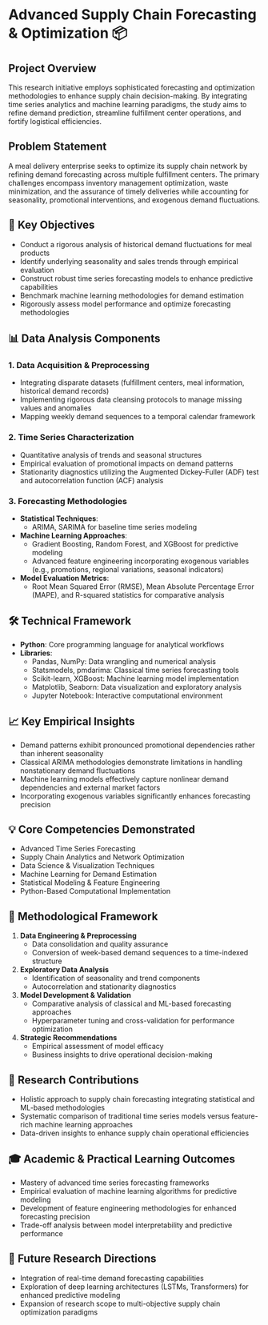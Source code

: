 # Advanced Supply Chain Forecasting & Optimization 📦

## Project Overview
This research initiative employs sophisticated forecasting and optimization methodologies to enhance supply chain decision-making. By integrating time series analytics and machine learning paradigms, the study aims to refine demand prediction, streamline fulfillment center operations, and fortify logistical efficiencies.

## Problem Statement
A meal delivery enterprise seeks to optimize its supply chain network by refining demand forecasting across multiple fulfillment centers. The primary challenges encompass inventory management optimization, waste minimization, and the assurance of timely deliveries while accounting for seasonality, promotional interventions, and exogenous demand fluctuations.

## 🔑 Key Objectives
- Conduct a rigorous analysis of historical demand fluctuations for meal products
- Identify underlying seasonality and sales trends through empirical evaluation
- Construct robust time series forecasting models to enhance predictive capabilities
- Benchmark machine learning methodologies for demand estimation
- Rigorously assess model performance and optimize forecasting methodologies

## 📊 Data Analysis Components

### 1. Data Acquisition & Preprocessing
- Integrating disparate datasets (fulfillment centers, meal information, historical demand records)
- Implementing rigorous data cleansing protocols to manage missing values and anomalies
- Mapping weekly demand sequences to a temporal calendar framework

### 2. Time Series Characterization
- Quantitative analysis of trends and seasonal structures
- Empirical evaluation of promotional impacts on demand patterns
- Stationarity diagnostics utilizing the Augmented Dickey-Fuller (ADF) test and autocorrelation function (ACF) analysis

### 3. Forecasting Methodologies
- **Statistical Techniques**:
  - ARIMA, SARIMA for baseline time series modeling
- **Machine Learning Approaches**:
  - Gradient Boosting, Random Forest, and XGBoost for predictive modeling
  - Advanced feature engineering incorporating exogenous variables (e.g., promotions, regional variations, seasonal indicators)
- **Model Evaluation Metrics**:
  - Root Mean Squared Error (RMSE), Mean Absolute Percentage Error (MAPE), and R-squared statistics for comparative analysis

## 🛠️ Technical Framework
- **Python**: Core programming language for analytical workflows
- **Libraries**:
  - Pandas, NumPy: Data wrangling and numerical analysis
  - Statsmodels, pmdarima: Classical time series forecasting tools
  - Scikit-learn, XGBoost: Machine learning model implementation
  - Matplotlib, Seaborn: Data visualization and exploratory analysis
  - Jupyter Notebook: Interactive computational environment

## 📈 Key Empirical Insights
- Demand patterns exhibit pronounced promotional dependencies rather than inherent seasonality
- Classical ARIMA methodologies demonstrate limitations in handling nonstationary demand fluctuations
- Machine learning models effectively capture nonlinear demand dependencies and external market factors
- Incorporating exogenous variables significantly enhances forecasting precision

## 💡 Core Competencies Demonstrated
- Advanced Time Series Forecasting
- Supply Chain Analytics and Network Optimization
- Data Science & Visualization Techniques
- Machine Learning for Demand Estimation
- Statistical Modeling & Feature Engineering
- Python-Based Computational Implementation


## 🎯 Methodological Framework
1. **Data Engineering & Preprocessing**
   - Data consolidation and quality assurance
   - Conversion of week-based demand sequences to a time-indexed structure
2. **Exploratory Data Analysis**
   - Identification of seasonality and trend components
   - Autocorrelation and stationarity diagnostics
3. **Model Development & Validation**
   - Comparative analysis of classical and ML-based forecasting approaches
   - Hyperparameter tuning and cross-validation for performance optimization
4. **Strategic Recommendations**
   - Empirical assessment of model efficacy
   - Business insights to drive operational decision-making

## 🌟 Research Contributions
- Holistic approach to supply chain forecasting integrating statistical and ML-based methodologies
- Systematic comparison of traditional time series models versus feature-rich machine learning approaches
- Data-driven insights to enhance supply chain operational efficiencies

## 🎓 Academic & Practical Learning Outcomes
- Mastery of advanced time series forecasting frameworks
- Empirical evaluation of machine learning algorithms for predictive modeling
- Development of feature engineering methodologies for enhanced forecasting precision
- Trade-off analysis between model interpretability and predictive performance

## 🚀 Future Research Directions
- Integration of real-time demand forecasting capabilities
- Exploration of deep learning architectures (LSTMs, Transformers) for enhanced predictive modeling
- Expansion of research scope to multi-objective supply chain optimization paradigms

